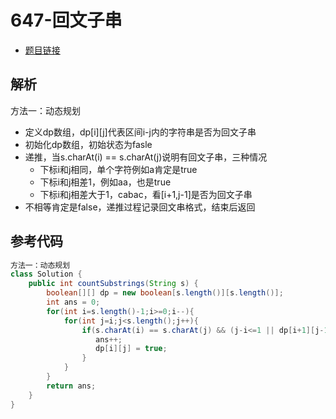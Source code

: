 # 647-回文子串

- [题目链接](https://leetcode-cn.com/problems/palindromic-substrings/)

## 解析

方法一：动态规划
- 定义dp数组，dp[i][j]代表区间i-j内的字符串是否为回文子串
- 初始化dp数组，初始状态为fasle
- 递推，当s.charAt(i) == s.charAt(j)说明有回文子串，三种情况
    - 下标i和j相同，单个字符例如a肯定是true
    - 下标i和j相差1，例如aa，也是true
    - 下标i和j相差大于1，cabac，看[i+1,j-1]是否为回文子串
- 不相等肯定是false，递推过程记录回文串格式，结束后返回

## 参考代码
```Java
方法一：动态规划
class Solution {
    public int countSubstrings(String s) {
        boolean[][] dp = new boolean[s.length()][s.length()];
        int ans = 0;
        for(int i=s.length()-1;i>=0;i--){
            for(int j=i;j<s.length();j++){
                if(s.charAt(i) == s.charAt(j) && (j-i<=1 || dp[i+1][j-1])){
                   ans++;
                   dp[i][j] = true;
                }
            }
        }
        return ans;
    }
}
```
